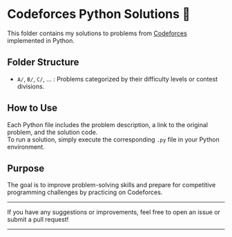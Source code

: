 # Codeforces Python Solutions 🐍

This folder contains my solutions to problems from [Codeforces](https://codeforces.com) implemented in Python.

## Folder Structure

- `A/`, `B/`, `C/`, ... : Problems categorized by their difficulty levels or contest divisions.

## How to Use

Each Python file includes the problem description, a link to the original problem, and the solution code.  
To run a solution, simply execute the corresponding `.py` file in your Python environment.

## Purpose

The goal is to improve problem-solving skills and prepare for competitive programming challenges by practicing on Codeforces.

---

If you have any suggestions or improvements, feel free to open an issue or submit a pull request!

---
